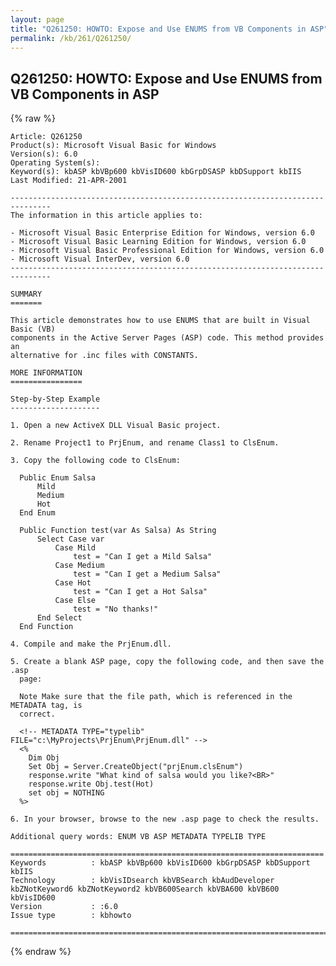 ```yaml
---
layout: page
title: "Q261250: HOWTO: Expose and Use ENUMS from VB Components in ASP"
permalink: /kb/261/Q261250/
---
```


## Q261250: HOWTO: Expose and Use ENUMS from VB Components in ASP

{% raw %}

	Article: Q261250
	Product(s): Microsoft Visual Basic for Windows
	Version(s): 6.0
	Operating System(s): 
	Keyword(s): kbASP kbVBp600 kbVisID600 kbGrpDSASP kbDSupport kbIIS
	Last Modified: 21-APR-2001
	
	-------------------------------------------------------------------------------
	The information in this article applies to:
	
	- Microsoft Visual Basic Enterprise Edition for Windows, version 6.0 
	- Microsoft Visual Basic Learning Edition for Windows, version 6.0 
	- Microsoft Visual Basic Professional Edition for Windows, version 6.0 
	- Microsoft Visual InterDev, version 6.0 
	-------------------------------------------------------------------------------
	
	SUMMARY
	=======
	
	This article demonstrates how to use ENUMS that are built in Visual Basic (VB)
	components in the Active Server Pages (ASP) code. This method provides an
	alternative for .inc files with CONSTANTS.
	
	MORE INFORMATION
	================
	
	Step-by-Step Example
	--------------------
	
	1. Open a new ActiveX DLL Visual Basic project.
	
	2. Rename Project1 to PrjEnum, and rename Class1 to ClsEnum.
	
	3. Copy the following code to ClsEnum:
	
	  Public Enum Salsa
	      Mild
	      Medium
	      Hot
	  End Enum
	
	  Public Function test(var As Salsa) As String
	      Select Case var
	          Case Mild
	              test = "Can I get a Mild Salsa"
	          Case Medium
	              test = "Can I get a Medium Salsa"
	          Case Hot
	              test = "Can I get a Hot Salsa"
	          Case Else
	              test = "No thanks!"
	      End Select
	  End Function
	
	4. Compile and make the PrjEnum.dll.
	
	5. Create a blank ASP page, copy the following code, and then save the .asp
	  page:
	
	  Note Make sure that the file path, which is referenced in the METADATA tag, is
	  correct.
	
	  <!-- METADATA TYPE="typelib" FILE="c:\MyProjects\PrjEnum\PrjEnum.dll" -->
	  <%
	  	Dim Obj
	  	Set Obj = Server.CreateObject("prjEnum.clsEnum")
	  	response.write "What kind of salsa would you like?<BR>"
	  	response.write Obj.test(Hot)
	  	set obj = NOTHING
	  %>
	
	6. In your browser, browse to the new .asp page to check the results.
	
	Additional query words: ENUM VB ASP METADATA TYPELIB TYPE
	
	======================================================================
	Keywords          : kbASP kbVBp600 kbVisID600 kbGrpDSASP kbDSupport kbIIS 
	Technology        : kbVisIDsearch kbVBSearch kbAudDeveloper kbZNotKeyword6 kbZNotKeyword2 kbVB600Search kbVBA600 kbVB600 kbVisID600
	Version           : :6.0
	Issue type        : kbhowto
	
	=============================================================================
	

{% endraw %}

